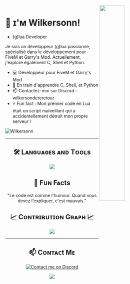 <!-- Night Owl image -->
<div>
  <img align="right" width="40%" src="https://owlbertsio-resized.s3.amazonaws.com/Popper.psd.full.png">
</div>

<!-- Header Name -->
# 👋 ɪ'ᴍ Wilkersonn! 
* (g)lua Developer

<!-- Start Intro -->               
<p align="left">Je suis un développeur (g)lua passionné, spécialisé dans le développement pour FiveM et Garry's Mod. Actuellement, j'explore également C, Shell et Python.</p>

- 💻 Développeur pour FiveM et Garry's Mod
- 🌱 En train d'apprendre C, Shell, et Python
- 📫 Contactez-moi sur Discord : wilkersondereretour
- ⚡ Fun fact : Mon premier code en Lua était un script malveillant qui a accidentellement détruit mon propre serveur !

<!-- End Intro -->

<!-- Profile Count Badge -->
<p align="left">
  <img src="https://komarev.com/ghpvc/?username=Wilkersonn&label=Profile%20views&color=770677&style=flat-square" alt="Wilkersonn" style="padding-right:20px;" />
</p>

---

<!-- Languages and Tools Section -->       
<h2 align="center">🛠️ Lᴀɴɢᴜᴀɢᴇs ᴀɴᴅ Tᴏᴏʟs</h2> 
<p align="center">
  <img src="https://skillicons.dev/icons?i=lua,c,py,bash,vscode,git" />
</p>

<!-- Fun Section -->
<h2 align="center">🎉 Fᴜɴ Fᴀcts</h2>
<p align="center">"Le code est comme l'humour. Quand vous devez l'expliquer, c'est mauvais."</p>

<!-- Contribution Graph -->
<h2 align="center">📈 Cᴏɴᴛʀɪʙᴜᴛɪᴏɴ Gʀᴀᴘʜ 📈</h2>
<div align="center">
    <img src="https://github-readme-activity-graph.vercel.app/graph?username=Wilkersonn&bg_color=011627&color=79d3c3&line=c792ea&point=ffeb95&area=true&hide_border=false" />
</div>

---

<!-- Contact Section -->
<h2 align="center">📫 Cᴏɴᴛᴀᴄt Mᴇ</h2>
<p align="center">
  <a href="https://discord.com/users/wilkersondereretour">
    <img src="https://img.shields.io/badge/Discord-wilkersondereretour-7289DA?style=for-the-badge&logo=discord" alt="Contact me on Discord">
  </a>
</p>

<!-- Footer -->
<p align="center">
  <img src="https://capsule-render.vercel.app/api?type=waving&color=gradient&height=65&section=footer"/>
</p>

